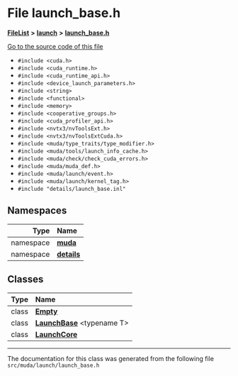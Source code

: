 

# File launch\_base.h



[**FileList**](files.md) **>** [**launch**](dir_440d6ef7395341c98b5d944289d06a83.md) **>** [**launch\_base.h**](launch__base_8h.md)

[Go to the source code of this file](launch__base_8h_source.md)



* `#include <cuda.h>`
* `#include <cuda_runtime.h>`
* `#include <cuda_runtime_api.h>`
* `#include <device_launch_parameters.h>`
* `#include <string>`
* `#include <functional>`
* `#include <memory>`
* `#include <cooperative_groups.h>`
* `#include <cuda_profiler_api.h>`
* `#include <nvtx3/nvToolsExt.h>`
* `#include <nvtx3/nvToolsExtCuda.h>`
* `#include <muda/type_traits/type_modifier.h>`
* `#include <muda/tools/launch_info_cache.h>`
* `#include <muda/check/check_cuda_errors.h>`
* `#include <muda/muda_def.h>`
* `#include <muda/launch/event.h>`
* `#include <muda/launch/kernel_tag.h>`
* `#include "details/launch_base.inl"`













## Namespaces

| Type | Name |
| ---: | :--- |
| namespace | [**muda**](namespacemuda.md) <br> |
| namespace | [**details**](namespacemuda_1_1details.md) <br> |


## Classes

| Type | Name |
| ---: | :--- |
| class | [**Empty**](classmuda_1_1_empty.md) <br> |
| class | [**LaunchBase**](classmuda_1_1_launch_base.md) &lt;typename T&gt;<br> |
| class | [**LaunchCore**](classmuda_1_1_launch_core.md) <br> |



















































------------------------------
The documentation for this class was generated from the following file `src/muda/launch/launch_base.h`


